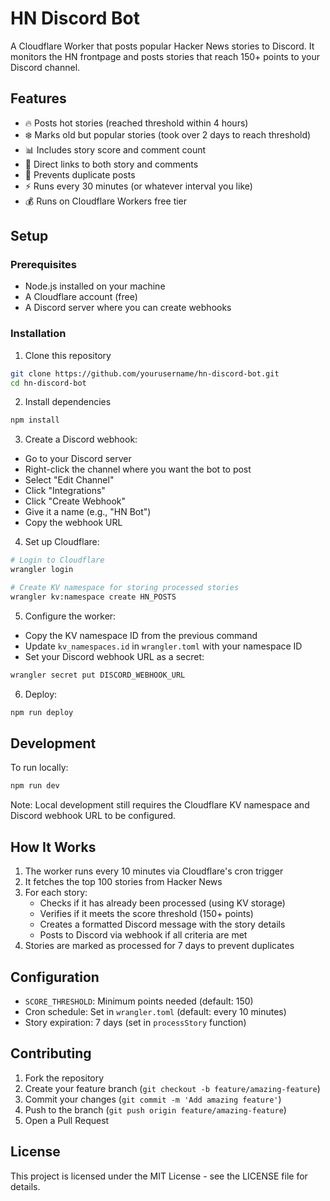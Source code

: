 # HN Discord Bot

A Cloudflare Worker that posts popular Hacker News stories to Discord. It monitors the HN frontpage and posts stories that reach 150+ points to your Discord channel.

## Features

- 🔥 Posts hot stories (reached threshold within 4 hours)
- ❄️ Marks old but popular stories (took over 2 days to reach threshold)
- 📊 Includes story score and comment count
- 🔗 Direct links to both story and comments
- 🎯 Prevents duplicate posts
- ⚡ Runs every 30 minutes (or whatever interval you like)
- 💰 Runs on Cloudflare Workers free tier

## Setup

### Prerequisites

- Node.js installed on your machine
- A Cloudflare account (free)
- A Discord server where you can create webhooks

### Installation

1. Clone this repository
```bash
git clone https://github.com/yourusername/hn-discord-bot.git
cd hn-discord-bot
```

2. Install dependencies
```bash
npm install
```

3. Create a Discord webhook:
- Go to your Discord server
- Right-click the channel where you want the bot to post
- Select "Edit Channel"
- Click "Integrations"
- Click "Create Webhook"
- Give it a name (e.g., "HN Bot")
- Copy the webhook URL

4. Set up Cloudflare:
```bash
# Login to Cloudflare
wrangler login

# Create KV namespace for storing processed stories
wrangler kv:namespace create HN_POSTS
```

5. Configure the worker:
- Copy the KV namespace ID from the previous command
- Update `kv_namespaces.id` in `wrangler.toml` with your namespace ID
- Set your Discord webhook URL as a secret:
```bash
wrangler secret put DISCORD_WEBHOOK_URL
```

6. Deploy:
```bash
npm run deploy
```

## Development

To run locally:
```bash
npm run dev
```

Note: Local development still requires the Cloudflare KV namespace and Discord webhook URL to be configured.

## How It Works

1. The worker runs every 10 minutes via Cloudflare's cron trigger
2. It fetches the top 100 stories from Hacker News
3. For each story:
   - Checks if it has already been processed (using KV storage)
   - Verifies if it meets the score threshold (150+ points)
   - Creates a formatted Discord message with the story details
   - Posts to Discord via webhook if all criteria are met
4. Stories are marked as processed for 7 days to prevent duplicates

## Configuration

- `SCORE_THRESHOLD`: Minimum points needed (default: 150)
- Cron schedule: Set in `wrangler.toml` (default: every 10 minutes)
- Story expiration: 7 days (set in `processStory` function)

## Contributing

1. Fork the repository
2. Create your feature branch (`git checkout -b feature/amazing-feature`)
3. Commit your changes (`git commit -m 'Add amazing feature'`)
4. Push to the branch (`git push origin feature/amazing-feature`)
5. Open a Pull Request

## License

This project is licensed under the MIT License - see the LICENSE file for details.
